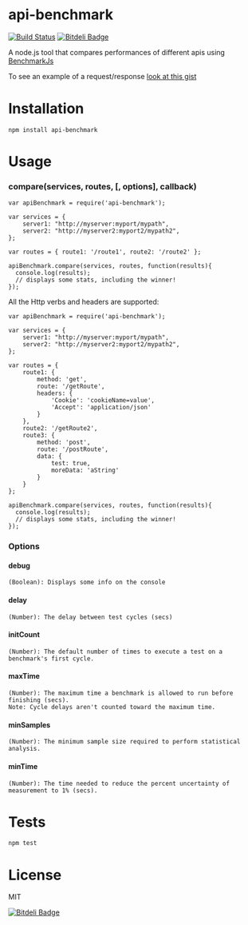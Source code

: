 api-benchmark
=============
[![Build Status](https://secure.travis-ci.org/matteofigus/api-benchmark.png?branch=master)](http://travis-ci.org/matteofigus/api-benchmark)
[![Bitdeli Badge](https://d2weczhvl823v0.cloudfront.net/matteofigus/api-benchmark/trend.png)](https://bitdeli.com/free "Bitdeli Badge")

A node.js tool that compares performances of different apis using [BenchmarkJs](http://benchmarkjs.com/)

To see an example of a request/response [look at this gist](https://gist.github.com/matteofigus/6651234)

# Installation

	npm install api-benchmark

# Usage

### compare(services, routes, [, options], callback)

	var apiBenchmark = require('api-benchmark');
	
	var services = { 
		server1: "http://myserver:myport/mypath",
		server2: "http://myserver2:myport2/mypath2",
	};

	var routes = { route1: '/route1', route2: '/route2' };

	apiBenchmark.compare(services, routes, function(results){
      console.log(results);
      // displays some stats, including the winner!
    });

All the Http verbs and headers are supported:

	var apiBenchmark = require('api-benchmark');
	
	var services = { 
		server1: "http://myserver:myport/mypath",
		server2: "http://myserver2:myport2/mypath2",
	};

	var routes = { 
		route1: {
			method: 'get',
			route: '/getRoute',
			headers: {
		        'Cookie': 'cookieName=value',
		        'Accept': 'application/json'
			}
		},
		route2: '/getRoute2',
		route3: { 
			method: 'post', 
			route: '/postRoute', 
			data: { 
				test: true, 
				moreData: 'aString' 
			}
		}
	};

	apiBenchmark.compare(services, routes, function(results){
      console.log(results);
      // displays some stats, including the winner!
    });

### Options

#### debug
	(Boolean): Displays some info on the console

#### delay
	(Number): The delay between test cycles (secs)

#### initCount
	(Number): The default number of times to execute a test on a benchmark's first cycle.

#### maxTime
	(Number): The maximum time a benchmark is allowed to run before finishing (secs).
	Note: Cycle delays aren't counted toward the maximum time.

#### minSamples
	(Number): The minimum sample size required to perform statistical analysis.

#### minTime
	(Number): The time needed to reduce the percent uncertainty of measurement to 1% (secs).

# Tests

	npm test

# License

MIT


[![Bitdeli Badge](https://d2weczhvl823v0.cloudfront.net/matteofigus/api-benchmark/trend.png)](https://bitdeli.com/free "Bitdeli Badge")

